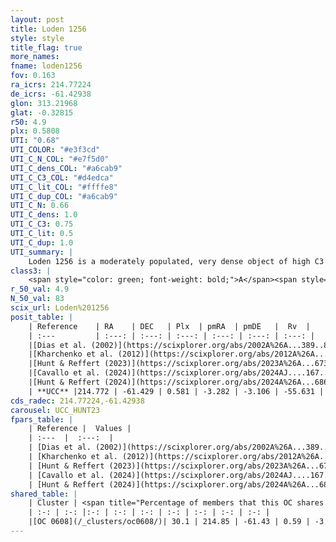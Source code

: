 ```yaml
---
layout: post
title: Loden 1256
style: style
title_flag: true
more_names: 
fname: loden1256
fov: 0.163
ra_icrs: 214.77224
de_icrs: -61.42938
glon: 313.21968
glat: -0.32815
r50: 4.9
plx: 0.5808
UTI: "0.68"
UTI_COLOR: "#e3f3cd"
UTI_C_N_COL: "#e7f5d0"
UTI_C_dens_COL: "#a6cab9"
UTI_C_C3_COL: "#d4edca"
UTI_C_lit_COL: "#ffffe8"
UTI_C_dup_COL: "#a6cab9"
UTI_C_N: 0.66
UTI_C_dens: 1.0
UTI_C_C3: 0.75
UTI_C_lit: 0.5
UTI_C_dup: 1.0
UTI_summary: |
    Loden 1256 is a moderately populated, very dense object of high C3 quality. It is moderately studied in the literature. This object shares a moderate percentage of members with a later reported entry.
class3: |
    <span style="color: green; font-weight: bold;">A</span><span style="color: #FFC300; font-weight: bold;">B</span>
r_50_val: 4.9
N_50_val: 83
scix_url: Loden%201256
posit_table: |
    | Reference    | RA    | DEC   | Plx  | pmRA  | pmDE   |  Rv  |
    | :---         | :---: | :---: | :---: | :---: | :---: | :---: |
    |[Dias et al. (2002)](https://scixplorer.org/abs/2002A%26A...389..871D) | 214.55 | -61.433 | -- | -4.96 | -4.18 | -- |
    |[Kharchenko et al. (2012)](https://scixplorer.org/abs/2012A%26A...543A.156K) | 214.5 | -61.425 | -- | -4.33 | -3.98 | -- |
    |[Hunt & Reffert (2023)](https://scixplorer.org/abs/2023A%26A...673A.114H) | 214.844 | -61.419 | 0.566 | -3.327 | -3.165 | -40.224 |
    |[Cavallo et al. (2024)](https://scixplorer.org/abs/2024AJ....167...12C) | 214.709 | -61.44 | 0.569 | -- | -- | -- |
    |[Hunt & Reffert (2024)](https://scixplorer.org/abs/2024A%26A...686A..42H) | 214.844 | -61.419 | 0.566 | -3.327 | -3.165 | -40.224 |
    | **UCC** |214.772 | -61.429 | 0.581 | -3.282 | -3.106 | -55.631 | 
cds_radec: 214.77224,-61.42938
carousel: UCC_HUNT23
fpars_table: |
    | Reference |  Values |
    | :---  |  :---:  |
    | [Dias et al. (2002)](https://scixplorer.org/abs/2002A%26A...389..871D) | `E(B-V)=0.3, Dist=1400.0, Age=8.41` |
    | [Kharchenko et al. (2012)](https://scixplorer.org/abs/2012A%26A...543A.156K) | `e_bv=0.489, distance=1226, log_age=8.58` |
    | [Hunt & Reffert (2023)](https://scixplorer.org/abs/2023A%26A...673A.114H) | `AV50=1.507, diffAV50=2.232, MOD50=11.072, logAge50=7.088` |
    | [Cavallo et al. (2024)](https://scixplorer.org/abs/2024AJ....167...12C) | `AV50=2.06, dMod50=11.56, logAge50=7.06, [Fe/H]50=-0.27` |
    | [Hunt & Reffert (2024)](https://scixplorer.org/abs/2024A%26A...686A..42H) | `MassJ=385.318` |
shared_table: |
    | Cluster | <span title="Percentage of members that this OC shares with the ones listed">%</span>   | RA   | DEC   | Plx   | pmRA  | pmDE  | Rv | UTI |
    | :-: | :-: |:-: | :-: | :-: | :-: | :-: | :-: | :-: |
    |[OC 0608](/_clusters/oc0608/)| 30.1 | 214.85 | -61.43 | 0.59 | -3.19 | -3.14 | -55.63 |0.0 |
---
```

